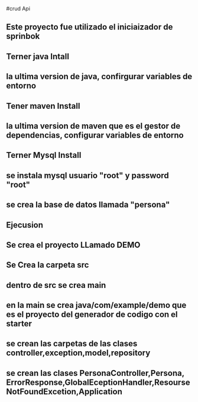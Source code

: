 #crud Api 
## Este proyecto fue utilizado el iniciaizador de  sprinbok  

## Terner java Intall
 ## la ultima version de java, confirgurar variables de entorno 
## Tener maven Install 
 ## la ultima version de maven que es el gestor de dependencias, configurar variables de entorno  
## Terner Mysql Install 
 ## se instala mysql usuario "root" y password "root"
 ## se crea la base de datos llamada "persona"

## Ejecusion 
 ## Se crea el proyecto LLamado DEMO 
 ## Se Crea la carpeta src 
 ## dentro de src se crea main 
 ## en la main se crea java/com/example/demo que es el proyecto del generador de codigo con el starter 
 ## se crean las carpetas de las clases controller,exception,model,repository
 ## se crean las clases PersonaController,Persona, ErrorResponse,GlobalEceptionHandler,ResourseNotFoundExcetion,Application
 ## 
